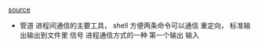 [source](https://time.geekbang.org/course/detail/193-118788)

- 管道
  进程间通信的主要工具， shell 方便两条命令可以通信
  重定向，  标准输出输出到文件里
  信号 进程通信方式的一种
  第一个输出 输入
  
